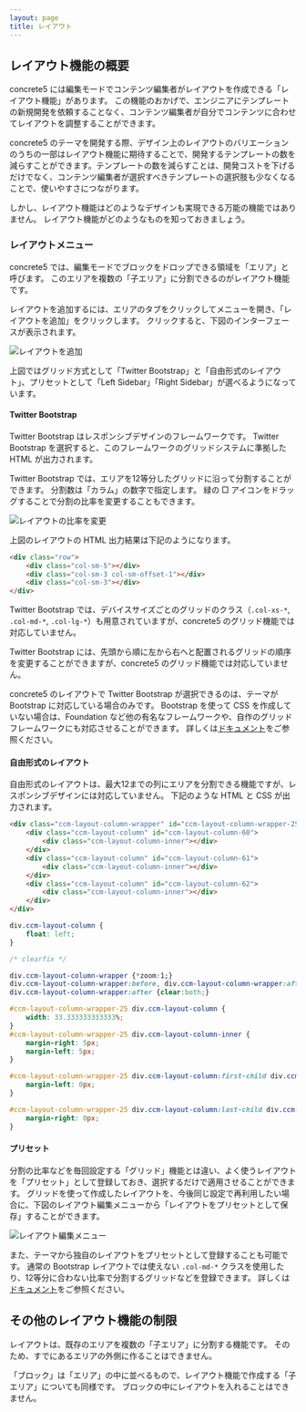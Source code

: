 ```yaml
---
layout: page
title: レイアウト
---
```


## レイアウト機能の概要

concrete5 には編集モードでコンテンツ編集者がレイアウトを作成できる「レイアウト機能」があります。
この機能のおかげで、エンジニアにテンプレートの新規開発を依頼することなく、コンテンツ編集者が自分でコンテンツに合わせてレイアウトを調整することができます。

concrete5 のテーマを開発する際、デザイン上のレイアウトのバリエーションのうちの一部はレイアウト機能に期待することで、開発するテンプレートの数を減らすことができます。テンプレートの数を減らすことは、開発コストを下げるだけでなく、コンテンツ編集者が選択すべきテンプレートの選択肢も少なくなることで、使いやすさにつながります。

しかし、レイアウト機能はどのようなデザインも実現できる万能の機能ではありません。
レイアウト機能がどのようなものを知っておきましょう。

### レイアウトメニュー

concrete5 では、編集モードでブロックをドロップできる領域を「エリア」と呼びます。
このエリアを複数の「子エリア」に分割できるのがレイアウト機能です。

レイアウトを追加するには、エリアのタブをクリックしてメニューを開き、「レイアウトを追加」をクリックします。
クリックすると、下図のインターフェースが表示されます。

![レイアウトを追加](https://raw.githubusercontent.com/concrete5cojp/Best-Practices-concrete5-Template-Development/master/images/layout-menu.png)

上図ではグリッド方式として「Twitter Bootstrap」と「自由形式のレイアウト」、プリセットとして「Left Sidebar」「Right Sidebar」が選べるようになっています。

#### Twitter Bootstrap

Twitter Bootstrap はレスポンシブデザインのフレームワークです。
Twitter Bootstrap を選択すると、このフレームワークのグリッドシステムに準拠した HTML が出力されます。

Twitter Bootstrap では、エリアを12等分したグリッドに沿って分割することができます。
分割数は「カラム」の数字で指定します。
緑の □ アイコンをドラッグすることで分割の比率を変更することもできます。

![レイアウトの比率を変更](https://raw.githubusercontent.com/concrete5cojp/Best-Practices-concrete5-Template-Development/master/images/layout-modified.png)

上図のレイアウトの HTML 出力結果は下記のようになります。

```html
<div class="row">
    <div class="col-sm-5"></div>
    <div class="col-sm-3 col-sm-offset-1"></div>
    <div class="col-sm-3"></div>
</div>
```

Twitter Bootstrap では、デバイスサイズごとのグリッドのクラス（`.col-xs-*`, `.col-md-*`, `.col-lg-*`）も用意されていますが、concrete5 のグリッド機能では対応していません。

Twitter Bootstrap には、先頭から順に左から右へと配置されるグリッドの順序を変更することができますが、concrete5 のグリッド機能では対応していません。

concrete5 のレイアウトで Twitter Bootstrap が選択できるのは、テーマが Bootstrap に対応している場合のみです。
Bootstrap を使って CSS を作成していない場合は、Foundation など他の有名なフレームワークや、自作のグリッドフレームワークにも対応させることができます。
詳しくは[ドキュメント](https://concrete5-japan.org/help/5-7/developer/designing-for-concrete5/adding-grid-support-to-your-theme/)をご参照ください。

#### 自由形式のレイアウト

自由形式のレイアウトは、最大12までの列にエリアを分割できる機能ですが、レスポンシブデザインには対応していません。
下記のような HTML と CSS が出力されます。

```html
<div class="ccm-layout-column-wrapper" id="ccm-layout-column-wrapper-25">
    <div class="ccm-layout-column" id="ccm-layout-column-60">
        <div class="ccm-layout-column-inner"></div>
    </div>
    <div class="ccm-layout-column" id="ccm-layout-column-61">
        <div class="ccm-layout-column-inner"></div>
    </div>
    <div class="ccm-layout-column" id="ccm-layout-column-62">
        <div class="ccm-layout-column-inner"></div>
    </div>
</div>
```

```css
div.ccm-layout-column {
    float: left;
}

/* clearfix */

div.ccm-layout-column-wrapper {*zoom:1;}
div.ccm-layout-column-wrapper:before, div.ccm-layout-column-wrapper:after {display:table;content:"";line-height:0;}
div.ccm-layout-column-wrapper:after {clear:both;}

#ccm-layout-column-wrapper-25 div.ccm-layout-column {
    width: 33.333333333333%;
}
#ccm-layout-column-wrapper-25 div.ccm-layout-column-inner {
    margin-right: 5px;
    margin-left: 5px;
}

#ccm-layout-column-wrapper-25 div.ccm-layout-column:first-child div.ccm-layout-column-inner {
    margin-left: 0px;
}

#ccm-layout-column-wrapper-25 div.ccm-layout-column:last-child div.ccm-layout-column-inner  {
    margin-right: 0px;
}
```

#### プリセット

分割の比率などを毎回設定する「グリッド」機能とは違い、よく使うレイアウトを「プリセット」として登録しておき、選択するだけで適用させることができます。
グリッドを使って作成したレイアウトを、今後同じ設定で再利用したい場合に、下図のレイアウト編集メニューから「レイアウトをプリセットとして保存」することができます。

![レイアウト編集メニュー](https://raw.githubusercontent.com/concrete5cojp/Best-Practices-concrete5-Template-Development/master/images/layout-edit-menu.png)

また、テーマから独自のレイアウトをプリセットとして登録することも可能です。
通常の Bootstrap レイアウトでは使えない `.col-md-*` クラスを使用したり、12等分に合わない比率で分割するグリッドなどを登録できます。
詳しくは[ドキュメント](https://concrete5-japan.org/help/5-7/developer/designing-for-concrete5/adding-complex-custom-layout-presets-in-your-theme/)をご参照ください。

## その他のレイアウト機能の制限

レイアウトは、既存のエリアを複数の「子エリア」に分割する機能です。
そのため、すでにあるエリアの外側に作ることはできません。

「ブロック」は「エリア」の中に並べるもので、レイアウト機能で作成する「子エリア」についても同様です。
ブロックの中にレイアウトを入れることはできません。